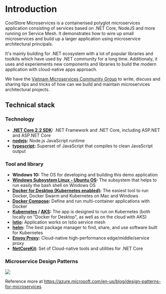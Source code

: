 # Introduction

CoolStore Microservices is a containerised polyglot microservices application consisting of services based on .NET Core, NodeJS and more running on Service Mesh. It demonstrates how to wire up small microservices and build up a larger application using microservice architectural principals.

It's mainly building for .NET ecosystem with a lot of popular libraries and toolkits which have used by .NET community for a long time. Additionaly, it uses and experiements new components and libraries to build the modern application with cloud-native apps approach.

We have the [Vietnam Microservices Community Group](https://www.facebook.com/groups/645391349250568) to write, discuss and sharing tips and tricks of how can we build and maintain microservices architectural projects.

## Technical stack

### Technology

- **[.NET Core 2.2 SDK](https://github.com/dotnet/core):** .NET Framework and .NET Core, including ASP.NET and ASP.NET Core
- **[nodejs](https://github.com/nodejs/node):** Node.js JavaScript runtime
- **[typescript](https://github.com/Microsoft/TypeScript):** Superset of JavaScript that compiles to clean JavaScript output

### Tool and library

- **Windows 10:** The OS for developing and building this demo application
- **[Windows Subsystem Linux - Ubuntu OS](https://docs.microsoft.com/en-us/windows/wsl/install-win10):** The subsystem that helps to run easily the bash shell on Windows OS
- **[Docker for Desktop (Kubernetes enabled)](https://www.docker.com/products/docker-engine#/windows):** The easiest tool to run Docker, Docker Swarm and Kubernetes on Mac and Windows
- **[Docker Compose](https://github.com/docker/compose):** Define and run multi-container applications with Docker
- **[Kubernetes](https://github.com/kubernetes/kubernetes) / [AKS](https://docs.microsoft.com/en-us/azure/aks):** The app is designed to run on Kubernetes (both locally on "Docker for Desktop", as well as on the cloud with AKS)
- **[Istio](https://github.com/istio/istio):** Application works on Istio service mesh
- **[helm](https://github.com/helm/helm):** The best package manager to find, share, and use software built for Kubernetes
- **[Envoy Proxy](https://github.com/envoyproxy/envoy):** Cloud-native high-performance edge/middle/service proxy
- **[NetCoreKit](https://github.com/cloudnative-netcore/netcore-kit):** Set of Cloud-native tools and utilities for .NET Core

### Microservice Design Patterns

![](https://azurecomcdn.azureedge.net/mediahandler/acomblog/media/Default/blog/ba865aef-4e7f-4b97-a94b-517aacf8d29a.png)

Reference more at https://azure.microsoft.com/en-us/blog/design-patterns-for-microservices